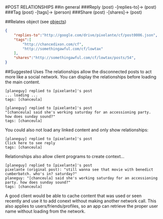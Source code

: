 ﻿#POST RELATIONSHIPS
##in general
###Reply
(post) -[replies-to]-> (post)
###Tag
(post) -[tags]-> (person)
###Share
(post) -[shares]-> (post)

##Relates object (see [objects](/objects.md))
```JSON
{
	"replies-to":"http://google.com/drive/pixelante/cf/post0006.json",
    "tags":[
		"http://chancedixon.com/cf",
		"http://somethingawful.com/cf/lowtax"
	],
	"shares":"http://somethingawful.com/cf/lowtax/posts/54",
}
```

##Suggested Uses
The relationships allow the disconnected posts to act more like a social network. You can display the relationships before loading the main content.

```
[planeguy] replied to [pixelante]'s post
... loading ...
tags: [chanceula]

[planeguy] replied to [pixelante]'s post
"[chanceula] said she's working saturday for an accessioning party. how does sunday sound?"
tags: [chanceula]
```
You could also not load any linked content and only show relationships:
```
[planeguy] replied to [pixelante]'s post
Click here to see reply
tags: [chanceula]
```
Relationships also allow client programs to create context...
```
[planeguy] replied to [pixelante]'s post
pixelante (original post): "still wanna see that movie with benedict cumberbatch. who's in? saturday?"
planeguy: "[chanceula] said she's working saturday for an accessioning party. how does sunday sound?"
tags: [chanceula]
```
A good client would be able to cache content that was used or seen recently and use it to add conext without making another network call. This also applies to users/friends/profiles, so an app can retrieve the proper user name without loading from the network.